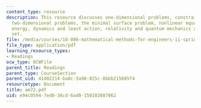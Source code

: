 ```yaml
---
content_type: resource
description: This resource discusses one-dimensional problems, constrained problems,
  two-dimensional problems, the minimal surface problem, nonlinear equations, complementary
  energy, dynamics and least action, relativity and quantum mechanics and problem
  set.
file: /media/courses/18-086-mathematical-methods-for-engineers-ii-spring-2006/e94c05947ed036cd6ad0150102087062_am72.pdf
file_type: application/pdf
learning_resource_types:
- Readings
ocw_type: OCWFile
parent_title: Readings
parent_type: CourseSection
parent_uid: 41d02214-ba8c-5a98-825c-8bbb215605f4
resourcetype: Document
title: am72.pdf
uid: e94c0594-7ed0-36cd-6ad0-150102087062
---
```

